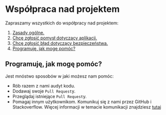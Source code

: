 # Współpraca nad projektem

Zapraszamy wszystkich do współpracy nad projektem:

1. [Zasady ogólne.](.github/CODE_OF_CONDUCT.md)
2. [Chcę zgłosić pomysł dotyczący aplikacji.](.github/SUPPORT.md)
3. [Chcę zgłosić błąd dotyczący bezpieczeństwa.](.github/SECURITY.md)
4. [Programuję, jak mogę pomóc?](#Programuję-jak-mogę-pomóc)

## Programuję, jak mogę pomóc?

Jest mnóstwo sposobów w jaki możesz nam pomóc:
* Rób razem z nami audyt kodu.
* Dodawaj swoje `Pull Request`y.
* Przeglądaj istniejące `Pull Request`y.
* Pomagaj innym użytkownikom.
Komunikuj się z nami przez GitHub i Stackoverflow.
Więcej informacji w temacie komunikacji znajdziesz [tutaj](.github/SUPPORT.md)
